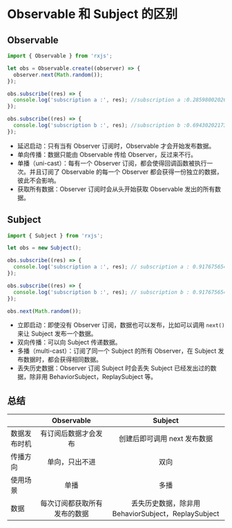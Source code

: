# Observable 和 Subject 的区别

## Observable

```js
import { Observable } from 'rxjs';

let obs = Observable.create((observer) => {
  observer.next(Math.random());
});

obs.subscribe((res) => {
  console.log('subscription a :', res); //subscription a :0.2859800202682865
});

obs.subscribe((res) => {
  console.log('subscription b :', res); //subscription b :0.694302021731573
});
```

- 延迟启动：只有当有 Observer 订阅时，Observable 才会开始发布数据。
- 单向传播：数据只能由 Observable 传给 Observer，反过来不行。
- 单播（uni-cast）：每有一个 Observer 订阅，都会使得回调函数被执行一次。并且订阅了 Observable 的每一个 Observer 都会获得一份独立的数据，彼此不会影响。
- 获取所有数据：Observer 订阅时会从头开始获取 Observable 发出的所有数据。

## Subject

```js
import { Subject } from 'rxjs';

let obs = new Subject();

obs.subscribe((res) => {
  console.log('subscription a :', res); // subscription a : 0.91767565496093
});

obs.subscribe((res) => {
  console.log('subscription b :', res); // subscription b : 0.91767565496093
});

obs.next(Math.random());
```

- 立即启动：即使没有 Observer 订阅，数据也可以发布，比如可以调用 `next()` 来让 Subject 发布一个数据。
- 双向传播：可以向 Subject 传递数据。
- 多播（multi-cast）：订阅了同一个 Subject 的所有 Observer，在 Subject 发布数据时，都会获得相同数据。
- 丢失历史数据：Observer 订阅 Subject 时会丢失 Subject 已经发出过的数据，除非用 BehaviorSubject，ReplaySubject 等。

## 总结

|              |          Observable          |                       Subject                       |
| :----------- | :--------------------------: | :-------------------------------------------------: |
| 数据发布时机 |     有订阅后数据才会发布     |            创建后即可调用 next 发布数据             |
| 传播方向     |        单向，只出不进        |                        双向                         |
| 使用场景     |             单播             |                        多播                         |
| 数据         | 每次订阅都获取所有发布的数据 | 丢失历史数据，除非用 BehaviorSubject，ReplaySubject |
